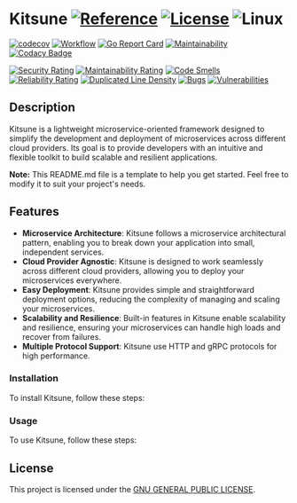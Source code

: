 # Kitsune [![Reference](https://pkg.go.dev/badge/github.com/kodmain/kitsune.svg)](https://pkg.go.dev/github.com/kodmain/kitsune) [![License](https://img.shields.io:/github/license/kodmain/kitsune)](https://github.com/kodmain/kitsune/src/blob/main/LICENSE.md) ![Linux](https://img.shields.io/badge/Linux%20(amd%7Carm)-595959?logo=linux&logoColor=F0F0F0)

[![codecov](https://codecov.io/gh/kodmain/kitsune/branch/main/graph/badge.svg?token=VQQ4EQKVSA)](https://codecov.io/gh/kodmain/kitsune)
[![Workflow](https://img.shields.io/github/actions/workflow/status/kodmain/kitsune/kitsune.yml)](https://github.com/kodmain/kitsune/src/actions/workflows/kitsune.yml)
[![Go Report Card](https://goreportcard.com/badge/github.com/kodmain/kitsune)](https://goreportcard.com/report/github.com/kodmain/kitsune)
[![Maintainability](https://api.codeclimate.com/v1/badges/d5102bdf5504b9ce56ce/maintainability)](https://codeclimate.com/github/kodmain/kitsune/maintainability)
[![Codacy Badge](https://app.codacy.com/project/badge/Grade/3a89526aa9624788a14e1d443a82a2f2)](https://www.codacy.com/gh/kodmain/kitsune/dashboard?utm_source=github.com&amp;utm_medium=referral&amp;utm_content=kodmain/kitsune&amp;utm_campaign=Badge_Grade)

[![Security Rating](https://sonarcloud.io/api/project_badges/measure?project=kodmain_kitsune&metric=security_rating)](https://sonarcloud.io/summary/new_code?id=kodmain_kitsune)
[![Maintainability Rating](https://sonarcloud.io/api/project_badges/measure?project=kodmain_kitsune&metric=sqale_rating)](https://sonarcloud.io/summary/new_code?id=kodmain_kitsune)
[![Code Smells](https://sonarcloud.io/api/project_badges/measure?project=kodmain_kitsune&metric=code_smells)](https://sonarcloud.io/summary/new_code?id=kodmain_kitsune)
[![Reliability Rating](https://sonarcloud.io/api/project_badges/measure?project=kodmain_kitsune&metric=reliability_rating)](https://sonarcloud.io/summary/new_code?id=kodmain_kitsune)
[![Duplicated Line Density](https://sonarcloud.io/api/project_badges/measure?project=kodmain_kitsune&metric=duplicated_lines_density)](https://sonarcloud.io/summary/new_code?id=kodmain_kitsune)
[![Bugs](https://sonarcloud.io/api/project_badges/measure?project=kodmain_kitsune&metric=bugs)](https://sonarcloud.io/summary/new_code?id=kodmain_kitsune)
[![Vulnerabilities](https://sonarcloud.io/api/project_badges/measure?project=kodmain_kitsune&metric=vulnerabilities)](https://sonarcloud.io/summary/new_code?id=kodmain_kitsune)

## Description

Kitsune is a lightweight microservice-oriented framework designed to simplify the development and deployment of microservices across different cloud providers. Its goal is to provide developers with an intuitive and flexible toolkit to build scalable and resilient applications.

**Note:** This README.md file is a template to help you get started. Feel free to modify it to suit your project's needs.

## Features

- **Microservice Architecture**: Kitsune follows a microservice architectural pattern, enabling you to break down your application into small, independent services.
- **Cloud Provider Agnostic**: Kitsune is designed to work seamlessly across different cloud providers, allowing you to deploy your microservices everywhere.
- **Easy Deployment**: Kitsune provides simple and straightforward deployment options, reducing the complexity of managing and scaling your microservices.
- **Scalability and Resilience**: Built-in features in Kitsune enable scalability and resilience, ensuring your microservices can handle high loads and recover from failures.
- **Multiple Protocol Support**: Kitsune use HTTP and gRPC protocols for high performance.

### Installation

To install Kitsune, follow these steps:
<!--
//TODO
-->

### Usage

To use Kitsune, follow these steps:
<!--
1. Define your microservices: Create individual services within the `services` directory. Each service should be self-contained with its own logic and dependencies.
2. Configure service discovery: Kitsune includes a service discovery mechanism to enable communication between microservices. Ensure you have a service discovery mechanism set up, such as Consul or etcd.
3. Define service endpoints: Specify the endpoints for each microservice within the `services` directory, allowing other services to access their functionalities.
4. Build Docker images: Use the provided Dockerfile to build Docker images for each microservice: `docker build -t service-name .`
5. Deploy microservices: Deploy the built Docker images to your preferred cloud provider, leveraging their container orchestration platforms (e.g., Kubernetes, AWS ECS, Google Cloud Run).
-->

## License

This project is licensed under the [GNU GENERAL PUBLIC LICENSE](LICENSE).
